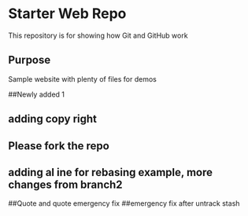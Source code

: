 # Starter Web Repo

This repository is for showing how Git and GitHub work

## Purpose

Sample website with plenty of files for demos

##Newly added 1
## adding copy right
## Please fork the repo 
## adding al ine for rebasing example, more changes from branch2
##Quote and quote emergency fix
##emergency fix after untrack stash
